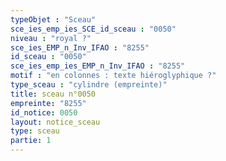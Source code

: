 ```yaml
---
typeObjet : "Sceau"
sce_ies_emp_ies_SCE_id_sceau : "0050"
niveau : "royal ?"
sce_ies_EMP_n_Inv_IFAO : "8255"
id_sceau : "0050"
sce_ies_emp_ies_EMP_n_Inv_IFAO : "8255"
motif : "en colonnes : texte hiéroglyphique ?"
type_sceau : "cylindre (empreinte)"
title: sceau n°0050
empreinte: "8255"
id_notice: 0050
layout: notice_sceau
type: sceau
partie: 1
---
```

